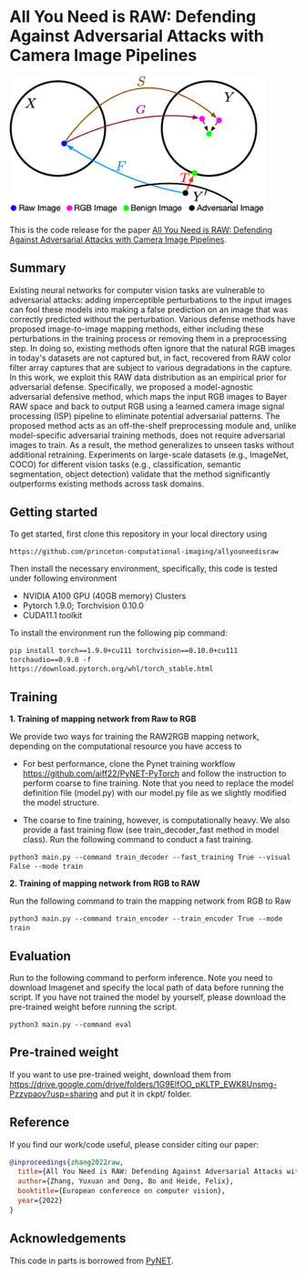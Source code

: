 # All You Need is RAW: Defending Against Adversarial Attacks with Camera Image Pipelines

<img src="https://github.com/princeton-computational-imaging/allyouneedisraw/blob/main/img/defense.png" width="450">

This is the code release for the paper [All You Need is RAW: Defending Against Adversarial Attacks with Camera Image Pipelines](https://arxiv.org/pdf/2112.09219.pdf). 

## Summary
Existing neural networks for computer vision tasks are vulnerable to adversarial attacks: adding imperceptible perturbations to the input images can fool these models into making a false prediction on an image that was correctly predicted without the perturbation. Various defense methods have proposed image-to-image mapping methods, either including these perturbations in the training process or removing them in a preprocessing step. In doing so, existing methods often ignore that the natural RGB images in today's datasets are not captured but, in fact, recovered from RAW color filter array captures that are subject to various degradations in the capture. In this work, we exploit this RAW data distribution as an empirical prior for adversarial defense. Specifically, we proposed a model-agnostic adversarial defensive method, which maps the input RGB images to Bayer RAW space and back to output RGB using a learned camera image signal processing (ISP) pipeline to eliminate potential adversarial patterns. The proposed method acts as an off-the-shelf preprocessing module and, unlike model-specific adversarial training methods, does not require adversarial images to train. As a result, the method generalizes to unseen tasks without additional retraining. Experiments on large-scale datasets (e.g., ImageNet, COCO) for different vision tasks (e.g., classification, semantic segmentation, object detection) validate that the method significantly outperforms existing methods across task domains.

## Getting started
To get started, first clone this repository in your local directory using 

```
https://github.com/princeton-computational-imaging/allyouneedisraw
```

Then install the necessary environment, specifically, this code is tested under following environment

- NVIDIA A100 GPU (40GB memory) Clusters 
- Pytorch 1.9.0; Torchvision 0.10.0
- CUDA11.1 toolkit

To install the environment run the following pip command:

```
pip install torch==1.9.0+cu111 torchvision==0.10.0+cu111 torchaudio==0.9.0 -f https://download.pytorch.org/whl/torch_stable.html
```

## Training
**1. Training of mapping network from Raw to RGB**

We provide two ways for training the RAW2RGB mapping network, depending on the computational resource you have access to 

- For best performance, clone the Pynet training workflow https://github.com/aiff22/PyNET-PyTorch and follow the instruction to perform coarse to fine training. Note that you need to replace the model definition file (model.py) with our model.py file as we slightly modified the model structure. 

- The coarse to fine training, however, is computationally heavy. We also provide a fast training flow (see train_decoder_fast method in model class). Run the following command to conduct a fast training.

```
python3 main.py --command train_decoder --fast_training True --visual False --mode train

```

**2. Training of mapping network from RGB to RAW**

Run the following command to train the mapping network from RGB to Raw

```
python3 main.py --command train_encoder --train_encoder True --mode train

```
## Evaluation

Run to the following command to perform inference. Note you need to download Imagenet and specify the local path of data before running the script. If you have not trained the model by yourself, please download the pre-trained weight before running the script. 

```
python3 main.py --command eval

```

## Pre-trained weight

If you want to use pre-trained weight, download them from https://drive.google.com/drive/folders/1G9ElfOO_pKLTP_EWK8Unsmg-Pzzvpaoy?usp=sharing and put it in ckpt/ folder. 

## Reference
If you find our work/code useful, please consider citing our paper:

```bib
@inproceedings{zhang2022raw,
  title={All You Need is RAW: Defending Against Adversarial Attacks with Camera Image Pipelines},
  author={Zhang, Yuxuan and Dong, Bo and Heide, Felix},
  booktitle={European conference on computer vision},
  year={2022}
}
```

## Acknowledgements

This code in parts is borrowed from [PyNET](https://github.com/aiff22/PyNET-PyTorch).

